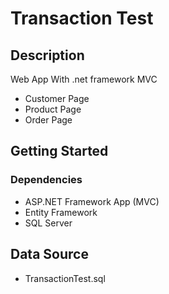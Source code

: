 # Transaction Test


## Description
Web App With .net framework MVC
* Customer Page
* Product Page
* Order Page

## Getting Started

### Dependencies

* ASP.NET Framework App (MVC)
* Entity Framework
* SQL Server


## Data Source

* TransactionTest.sql